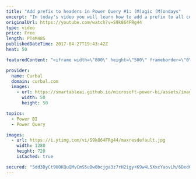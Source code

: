 ```yaml
---
title: "Add prefix to headers in Power Query #1: (M)agic (M)ondays"
excerpt: "In today's video you will learn how to add a prefix to all column headers using Power Query and the M language.  We will use the Table.PrefixColumns M function to add a prefix to all column headers in the table at the same time. Time saver function!   Looking for a download file? Go to our Download Center:"
originalUrl: https://youtube.com/watch?v=S9k864FRg44
type: video
price: Free
length: PT4M48S
publishedDateTime: 2017-04-27T19:43:42Z
heat: 50

featuredContent: "<iframe width=\"800\" height=\"500\" frameborder=\"0\" src=\"https://www.youtube.com/embed/S9k864FRg44\" allow=\"accelerometer; autoplay; encrypted-media; gyroscope; picture-in-picture\" allowfullscreen></iframe>"

provider:
  name: Curbal
  domain: curbal.com
  images:
    - url: https://smartableai.github.io/microsoft-power-bi/assets/images/organizations/curbal.com-50x50.jpg
      width: 50
      height: 50

topics:
  - Power BI
  - Power Query

images:
  - url: https://i.ytimg.com/vi/S9k864FRg44/maxresdefault.jpg
    width: 1280
    height: 720
    isCached: true

secured: "5dd3ByCt9UOKQuQMvCmS5uBw0bcjga3z7rH2igy+K9w4L5XxcYaovLh/6Ded04tDeSm6+V1VmKApGLS0BIHExd6pGWSp7ueiyXMUhvMWhk1roYL3+Sn47BfidNFEeb1huEdPc/l8RzgJPjkq48QnesfxZy1YcEqOW4VHCra9jbT1jm8ByZxTvCuO/hM8S7ne4PC7r0+GD/TGuO1jSEe7Dcnx0z7vATEY4kLlNNHnTV0hBnDWEqRJ5+YzsZDFy2PeauxhQ3vzn7IFqF2xXdCkQtChEIpj1AlXg/GTrykqMRD7Jz+TotrxjA+q84Set05jFORLv5I/TGZh/FNn00awZqIqToVCIf4rbQxf98f1f4vAdXRjF2XvAVFJhEwREeVa6rMLePgjHUh6e42kADIvkPyZeGUnVT7e5T25/ksywfY=;3texo7Mp9Lk475NcYIvL2A=="
---
```


